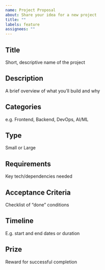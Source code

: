 ```yaml
---
name: Project Proposal
about: Share your idea for a new project
title: ""
labels: feature
assignees: ""
---
```


## Title
Short, descriptive name of the project

## Description  
A brief overview of what you’ll build and why

## Categories  
e.g. Frontend, Backend, DevOps, AI/ML

## Type  
Small or Large

## Requirements
Key tech/dependencies needed

## Acceptance Criteria
Checklist of “done” conditions

## Timeline 
E.g. start and end dates or duration

## Prize
Reward for successful completion